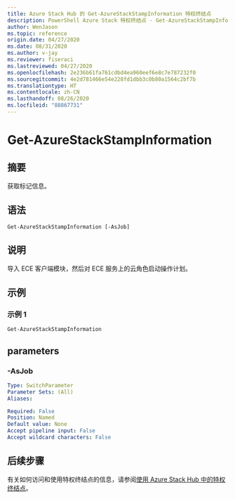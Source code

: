 ```yaml
---
title: Azure Stack Hub 的 Get-AzureStackStampInformation 特权终结点
description: PowerShell Azure Stack 特权终结点 - Get-AzureStackStampInformation 参考
author: WenJason
ms.topic: reference
origin.date: 04/27/2020
ms.date: 08/31/2020
ms.author: v-jay
ms.reviewer: fiseraci
ms.lastreviewed: 04/27/2020
ms.openlocfilehash: 2e236b61fa761cdbd4ea960eef6e8c7e787232f0
ms.sourcegitcommit: 4e2d781466e54e228fd1dbb3c0b80a1564c2bf7b
ms.translationtype: HT
ms.contentlocale: zh-CN
ms.lasthandoff: 08/26/2020
ms.locfileid: "88867731"
---
```

# <a name="get-azurestackstampinformation"></a>Get-AzureStackStampInformation

## <a name="synopsis"></a>摘要
获取标记信息。

## <a name="syntax"></a>语法

```
Get-AzureStackStampInformation [-AsJob]
```

## <a name="description"></a>说明
导入 ECE 客户端模块，然后对 ECE 服务上的云角色启动操作计划。

## <a name="examples"></a>示例

### <a name="example-1"></a>示例 1
```
Get-AzureStackStampInformation
```

## <a name="parameters"></a>parameters

### <a name="-asjob"></a>-AsJob


```yaml
Type: SwitchParameter
Parameter Sets: (All)
Aliases:

Required: False
Position: Named
Default value: None
Accept pipeline input: False
Accept wildcard characters: False
```


## <a name="next-steps"></a>后续步骤

有关如何访问和使用特权终结点的信息，请参阅[使用 Azure Stack Hub 中的特权终结点](../../operator/azure-stack-privileged-endpoint.md)。
